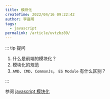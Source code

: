 ```yaml
---
title: 模块化
createTime: 2022/04/16 09:22:42
author: 李嘉明
tags:
  - javascript
permalink: /article/uvtzbz89/
---
```


::: tip 提问

1. 什么是前端的模块化？
2. 模块化的规范
3. `AMD`、`CMD`、`CommonJs`， `ES Module` 有什么区别？

:::

参阅 [javascript 模块化](/article/javascript-modules/)
